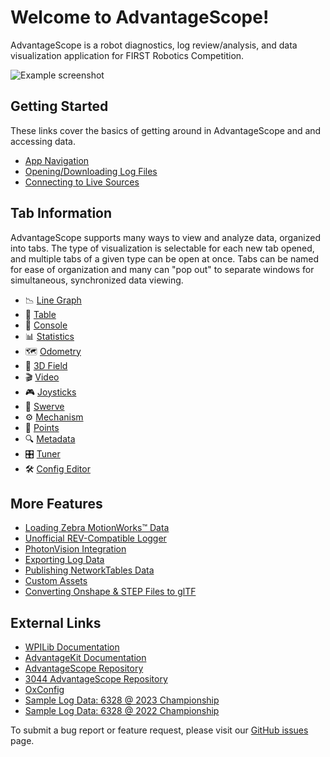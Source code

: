 # Welcome to AdvantageScope!

AdvantageScope is a robot diagnostics, log review/analysis, and data visualization application for FIRST Robotics Competition.

![Example screenshot](/docs/resources/screenshot-light.png)

## Getting Started

These links cover the basics of getting around in AdvantageScope and and accessing data.

- [App Navigation](/docs/NAVIGATION.md)
- [Opening/Downloading Log Files](/docs/OPEN-FILE.md)
- [Connecting to Live Sources](/docs/OPEN-LIVE.md)

## Tab Information

AdvantageScope supports many ways to view and analyze data, organized into tabs. The type of visualization is selectable for each new tab opened, and multiple tabs of a given type can be open at once. Tabs can be named for ease of organization and many can "pop out" to separate windows for simultaneous, synchronized data viewing.

- 📉 [Line Graph](/docs/tabs/LINE-GRAPH.md)
- 🔢 [Table](/docs/tabs/TABLE.md)
- 💬 [Console](/docs/tabs/CONSOLE.md)
- 📊 [Statistics](/docs/tabs/STATISTICS.md)
- 🗺 [Odometry](/docs/tabs/ODOMETRY.md)
- 👀 [3D Field](/docs/tabs/3D-FIELD.md)
- 🎬 [Video](/docs/tabs/VIDEO.md)
- 🎮 [Joysticks](/docs/tabs/JOYSTICKS.md)
- 🦀 [Swerve](/docs/tabs/SWERVE.md)
- ⚙️ [Mechanism](/docs/tabs/MECHANISM.md)
- 📍 [Points](/docs/tabs/POINTS.md)
- 🔍 [Metadata](/docs/tabs/METADATA.md)
- 🎛 [Tuner](/docs/tabs/TUNER.md)
- 🛠️ [Config Editor](/docs/tabs/CONFIG-EDITOR.md)

## More Features

- [Loading Zebra MotionWorks™ Data](/docs/ZEBRA.md)
- [Unofficial REV-Compatible Logger](/docs/REV-LOGGING.md)
- [PhotonVision Integration](/docs/PHOTONVISION.md)
- [Exporting Log Data](/docs/EXPORT.md)
- [Publishing NetworkTables Data](/docs/NT-PUBLISHING.md)
- [Custom Assets](/docs/CUSTOM-ASSETS.md)
- [Converting Onshape & STEP Files to glTF](/docs/GLTF-CONVERT.md)

## External Links

- [WPILib Documentation](https://docs.wpilib.org)
- [AdvantageKit Documentation](https://github.com/Mechanical-Advantage/AdvantageKit/blob/main/README.md)
- [AdvantageScope Repository](https://github.com/Mechanical-Advantage/AdvantageScope/)
- [3044 AdvantageScope Repository](https://github.com/FRCTeam3044/AdvantageScope-3044/)
- [OxConfig](https://github.com/FRCTeam3044/OxConfig/)
- [Sample Log Data: 6328 @ 2023 Championship](https://drive.google.com/drive/folders/1nTfrXo5HNhGMoFqlJ_Y2eI2bKiRWK8t_?usp=share_link)
- [Sample Log Data: 6328 @ 2022 Championship](https://drive.google.com/drive/folders/14Bbp10csQPjh2VcApNM07lwt2v77-z_I?usp=share_link)

To submit a bug report or feature request, please visit our [GitHub issues](https://github.com/Mechanical-Advantage/AdvantageScope/issues) page.

